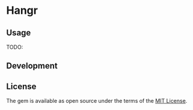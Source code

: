 # Hangr




## Usage

TODO: 

## Development


## License

The gem is available as open source under the terms of the [MIT License](http://opensource.org/licenses/MIT).

